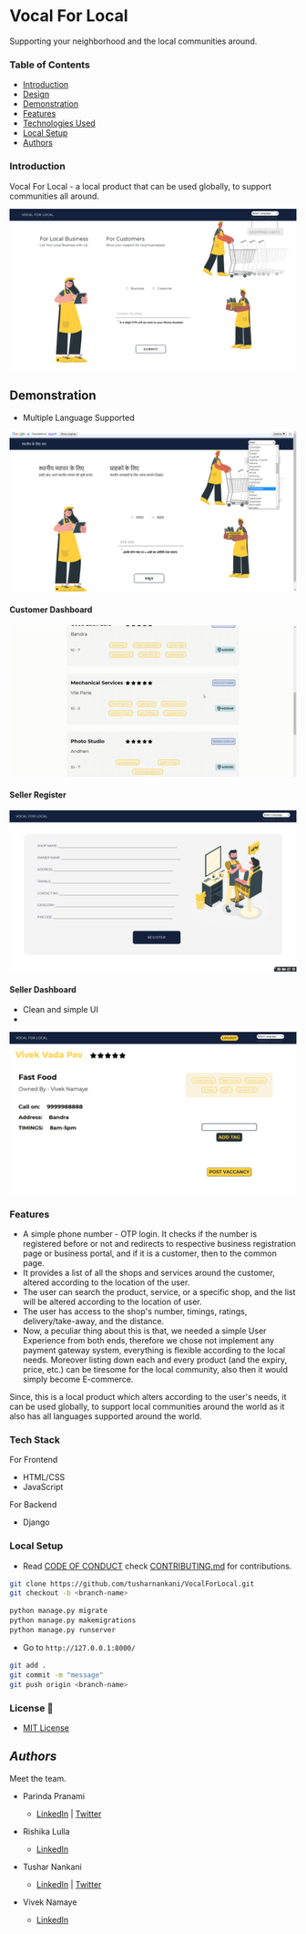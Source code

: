 # Vocal For Local

Supporting your neighborhood and the local communities around.

<!-- ![VocalForLocal](https://socialify.git.ci/tusharnankani/VocalForLocal/image?description=1&font=Raleway&forks=1&issues=1&language=1&owner=1&pattern=Floating%20Cogs&pulls=1&stargazers=1&theme=Dark) -->

### Table of Contents

-   [Introduction](#introduction)
-   [Design](/docs/)
-   [Demonstration](#demonstration)
-   [Features](#features)
-   [Technologies Used](#features)
-   [Local Setup](#local-setup)
-   [Authors](#authors)

### Introduction

Vocal For Local - a local product that can be used globally, to support communities all around.

![homepage](docs/images/homepage.png)

## Demonstration

- Multiple Language Supported

![homepage](docs/images/home-language.png)

#### Customer Dashboard

![homepage](docs/images/customer.gif)

#### Seller Register

![seller-register](docs/images/register.png)

#### Seller Dashboard

 - Clean and simple UI
 - 
![homepage](docs/images/seller-dashboard.png)

### Features

-   A simple phone number - OTP login. It checks if the number is registered before or not and redirects to respective business registration page or business portal, and if it is a customer, then to the common page.
-   It provides a list of all the shops and services around the customer, altered according to the location of the user.
-   The user can search the product, service, or a specific shop, and the list will be altered according to the location of user.
-   The user has access to the shop's number, timings, ratings, delivery/take-away, and the distance.
-   Now, a peculiar thing about this is that, we needed a simple User Experience from both ends, therefore we chose not implement any payment gateway system, everything is flexible according to the local needs. Moreover listing down each and every product (and the expiry, price, etc.) can be tiresome for the local community, also then it would simply become E-commerce.

Since, this is a local product which alters according to the user's needs, it can be used globally, to support local communities around the world as it also has all languages supported around the world.

### Tech Stack

For Frontend

-   HTML/CSS
-   JavaScript

For Backend

-   Django

### Local Setup

- Read [CODE OF CONDUCT](CODE_OF_CONDUCT.md) check [CONTRIBUTING.md](/CONTRIBUTING.md) for contributions.

```bash
git clone https://github.com/tusharnankani/VocalForLocal.git
git checkout -b <branch-name>
```

```python
python manage.py migrate
python manage.py makemigrations
python manage.py runserver
```

-   Go to `http://127.0.0.1:8000/`

```bash
git add .
git commit -m "message"
git push origin <branch-name>
```

### License 📜

- [MIT License](/LICENSE)

## _Authors_

Meet the team.

- Parinda Pranami
  - [LinkedIn](https://www.linkedin.com/in/parinda-pranami-13943b1aa/) | [Twitter](https://twitter.com/parindda_)

- Rishika Lulla
  - [LinkedIn](https://www.linkedin.com/in/rishika-lulla-48109b1b1)

- Tushar Nankani
  - [LinkedIn](https://www.linkedin.com/in/tusharnankani/) | [Twitter](https://twitter.com/tusharnankanii)

- Vivek Namaye
  - [LinkedIn](https://www.linkedin.com/in/viveknamaye/)
